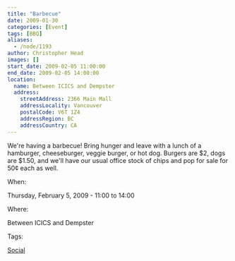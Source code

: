 ```yaml
---
title: "Barbecue"
date: 2009-01-30
categories: [Event]
tags: [BBQ]
aliases:
  - /node/1193
author: Christopher Head
images: []
start_date: 2009-02-05 11:00:00
end_date: 2009-02-05 14:00:00
location:
  name: Between ICICS and Dempster
  address:
    streetAddress: 2366 Main Mall
    addressLocality: Vancouver
    postalCode: V6T 1Z4
    addressRegion: BC
    addressCountry: CA
---
```


We're having a barbecue! Bring hunger and leave with a lunch of a hamburger, cheeseburger, veggie burger, or hot dog. Burgers are $2, dogs are $1.50, and we'll have our usual office stock of chips and pop for sale for 50¢ each as well.

When: 

Thursday, February 5, 2009 - 11:00 to 14:00

Where: 

Between ICICS and Dempster

Tags: 

[Social](/social)
